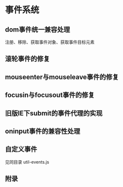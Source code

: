 # 事件系统

## dom事件统一兼容处理

注册、移除、获取事件对象、获取事件目标元素

## 滚轮事件的修复

## mouseenter与mouseleave事件的修复

## focusin与focusout事件的修复

## 旧版IE下submit的事件代理的实现

## oninput事件的兼容性处理

## 自定义事件

见同目录 util-events.js

## 附录
